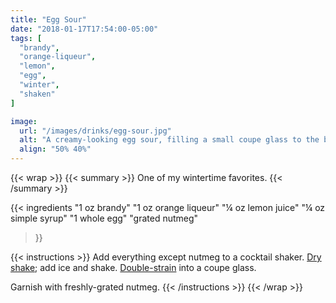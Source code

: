 ```yaml
---
title: "Egg Sour"
date: "2018-01-17T17:54:00-05:00"
tags: [
  "brandy",
  "orange-liqueur",
  "lemon",
  "egg",
  "winter",
  "shaken"
]

image:
  url: "/images/drinks/egg-sour.jpg"
  alt: "A creamy-looking egg sour, filling a small coupe glass to the brim"
  align: "50% 40%"
---
```

{{< wrap >}}
{{< summary >}}
One of my wintertime favorites.
{{< /summary >}}

{{< ingredients
  "1 oz brandy"
  "1 oz orange liqueur"
  "¼ oz lemon juice"
  "¼ oz simple syrup"
  "1 whole egg"
  "grated nutmeg"
>}}

{{< instructions >}}
Add everything except nutmeg to a cocktail shaker. [Dry shake](/techniques/shaking/#dry-shaking); add ice and shake. [Double-strain](/techniques/straining/#double-straining) into a coupe glass.

Garnish with freshly-grated nutmeg.
{{< /instructions >}}
{{< /wrap >}}
